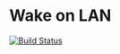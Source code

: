 # Wake on LAN

[![Build Status](https://travis-ci.org/Shingyx/WakeOnLan.svg?branch=master)](https://travis-ci.org/Shingyx/WakeOnLan)

